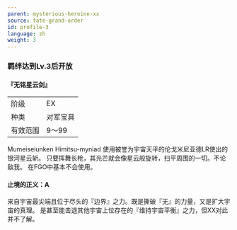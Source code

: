 ```yaml
---
parent: mysterious-heroine-xx
source: fate-grand-order
id: profile-3
language: zh
weight: 3
---
```


### 羁绊达到Lv.3后开放

#### 『无铭星云剑』

<table>
  <tr><td>阶级</td><td>EX</td></tr>
  <tr><td>种类</td><td>对军宝具</td></tr>
  <tr><td>有效范围</td><td>9～99</td></tr>
</table>

Mumeiseiunken Himitsu-myniad
使用被誉为宇宙天平的伦戈米尼亚德LR使出的银河星云斩。
只要挥舞长枪，其光芒就会像星云般旋转，扫平周围的一切。不论敌我。
在FGO中基本不会使用。

#### 止境的正义：A

来自宇宙最尖端且位于尽头的『边界』之力。既是撕破『无』的力量，又是扩大宇宙的真理。
是甚至能击退其他宇宙上位存在的『维持宇宙平衡』之力，但XX对此并不了解。
